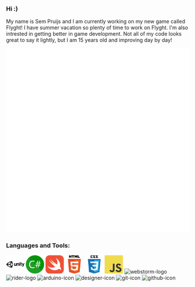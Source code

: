 ### Hi :)

My name is Sem Pruijs and I am currently working on my new game called Flyght!
I have summer vacation so plenty of time to work on Flyght. I'm also intrested in getting better in game development.
Not all of my code looks great to say it lightly, but I am 15 years old and improving day by day!

![MadeBySemPruijsGif](https://github.com/SemPruijs/SemPruijs/blob/master/WostAnimation12.gif)

### Languages and Tools: <br>
<img alt="UnityImage" src="https://raw.githubusercontent.com/github/explore/80688e429a7d4ef2fca1e82350fe8e3517d3494d/topics/unity/unity.png" width="50"> <img alt="C-Sharp" src="https://raw.githubusercontent.com/github/explore/80688e429a7d4ef2fca1e82350fe8e3517d3494d/topics/csharp/csharp.png" width="50"> <img alt="Swift" src="https://raw.githubusercontent.com/github/explore/80688e429a7d4ef2fca1e82350fe8e3517d3494d/topics/swift/swift.png" width="50"> <img alt="html-logo" src="https://raw.githubusercontent.com/github/explore/80688e429a7d4ef2fca1e82350fe8e3517d3494d/topics/html/html.png" width="50"> <img alt="css-logo" src="https://raw.githubusercontent.com/github/explore/80688e429a7d4ef2fca1e82350fe8e3517d3494d/topics/css/css.png" width="50"> <img alt="javascript-logo" src="https://raw.githubusercontent.com/github/explore/80688e429a7d4ef2fca1e82350fe8e3517d3494d/topics/javascript/javascript.png" width="50"> <img alt="webstorm-logo" src="https://resources.jetbrains.com/storage/products/webstorm/img/meta/webstorm_logo_300x300.png" width="50"> <img alt="rider-logo" src="https://resources.jetbrains.com/storage/products/rider/img/meta/rider_logo_300x300.png" width="50"> <img alt="arduino-icon" src="https://cdn.iconscout.com/icon/free/png-512/arduino-4-569256.png" width="50">  <img alt="designer-icon" src="https://external-content.duckduckgo.com/iu/?u=https%3A%2F%2Fwww.macosicongallery.com%2Ficons%2Faffinity-designer-2015-07-09%2F512.png&f=1&nofb=1" width="50"> <img alt="git-icon" src="https://upload.wikimedia.org/wikipedia/commons/thumb/3/3f/Git_icon.svg/1200px-Git_icon.svg.png" width="50"> <img alt="github-icon" src="https://upload.wikimedia.org/wikipedia/commons/thumb/9/91/Octicons-mark-github.svg/1024px-Octicons-mark-github.svg.png" width="50"> 





<!--
**SemPruijs/SemPruijs** is a ✨ _special_ ✨ repository because its `README.md` (this file) appears on your GitHub profile.

Here are some ideas to get you started:

- 🔭 I’m currently working on Flyght! It is my fist pinned repo.
- 🌱 I’m currently learning colemak. A new keyboard layout. I'm also intrested in getting better in game development.
- 📫 How to reach me: e-mail me!
- 😄 Pronouns: He
-->
